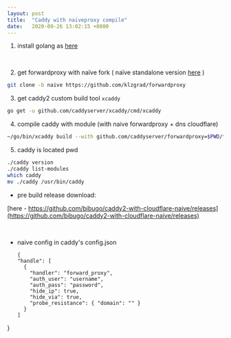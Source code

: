```yaml
---
layout: post
title:  "Caddy with naiveproxy compile"
date:   2020-09-26 13:02:15 +0800
---
```


1. install golang
as [here](https://www.geefire.eu.org/2020/09/20/install-golang-in-debian-10.html)
<br/>


2. get forwardproxy with naïve fork ( naïve standalone version [here](https://github.com/klzgrad/naiveproxy) )
```bash
git clone -b naive https://github.com/klzgrad/forwardproxy
```


3. get caddy2 custom build tool `xcaddy`
```bash
go get -u github.com/caddyserver/xcaddy/cmd/xcaddy
```


4. compile caddy with module (with naive forwardproxy + dns cloudflare)
```bash
~/go/bin/xcaddy build --with github.com/caddyserver/forwardproxy=$PWD/forwardproxy --with github.com/caddy-dns/cloudflare
```


5. caddy is located pwd
```bash
./caddy version
./caddy list-modules
which caddy
mv ./caddy /usr/bin/caddy
```



* pre build release download:

[here - https://github.com/bibugo/caddy2-with-cloudflare-naive/releases](https://github.com/bibugo/caddy2-with-cloudflare-naive/releases)

<br/>

* naive config in caddy's config.json
  ```
  {
  "handle": [
    {
      "handler": "forward_proxy",
      "auth_user": "username",
      "auth_pass": "password",
      "hide_ip": true,
      "hide_via": true,
      "probe_resistance": { "domain": "" }
    }
  ]
}
```
